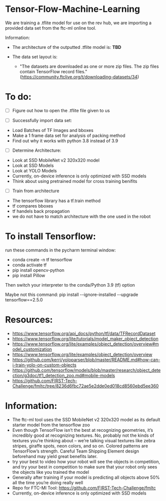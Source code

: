 # Tensor-Flow-Machine-Learning

We are training a .tflite model for use on the rev hub, we are importing a provided data set from the ftc-ml online
tool.

Information:

* The architecture of the outputted .tflite model is: __TBD__

* The data set layout is:
    * "The datasets are downloaded as one or more zip files. The zip files contain TensorFlow record
      files."(https://community.ftclive.org/t/downloading-datasets/34)

# To do:

- [ ] Figure out how to open the .tflite file given to us

- [ ] Successfully import data set:

* Load Batches of TF Images and bboxes
* Make a 1 frame data set for analysis of packing method
* Find out why it works with python 3.8 instead of 3.9

- [ ] Determine Architecture:

* Look at SSD MobileNet v2 320x320 model
* Look at SSD Models
* Look at YOLO Models
* Currently, on-device inference is only optimized with SSD models
* Think about using pretrained model for cross training benifits

- [ ] Train from architecture

* The tensorflow library has a tf.train method
* tf compares bboxes
* tf handels back propagation
* we do not have to match architecture with the one used in the robot

# To install Tensorflow:

run these commands in the pycharm terminal window:

* conda create -n tf tensorflow
* conda activate tf
* pip install opencv-python
* pip install Pillow

Then switch your interpreter to the conda/Python 3.9 (tf) option

Maybe not this command: pip install --ignore-installed --upgrade tensorflow==2.5.0

# Resources:

* https://www.tensorflow.org/api_docs/python/tf/data/TFRecordDataset
* https://www.tensorflow.org/lite/tutorials/model_maker_object_detection
* https://www.tensorflow.org/lite/examples/object_detection/overview#model_customization
* https://www.tensorflow.org/lite/examples/object_detection/overview
* https://github.com/kerrj/yoloparser/blob/master/README.md#how-can-i-train-yolo-on-custom-objects
* https://github.com/tensorflow/models/blob/master/research/object_detection/g3doc/tf1_detection_zoo.md#mobile-models
* https://github.com/FIRST-Tech-Challenge/fmltc/tree/8236d6fbc72ae5e2dde0ed018cd8560ebd5ee360

# Information:

* The ftc-ml tool uses the SSD MobileNet v2 320x320 model as its default starter model from the tensorflow zoo
* Even though TensorFlow isn’t the best at recognizing geometries, it’s incredibly good at recognizing textures. No,
  probably not the kinds of textures you’re thinking about – we’re talking visual textures like zebra stripes, giraffe
  spots, neon colors, and so on. Colored patterns are TensorFlow’s strength. Careful Team Shipping Element design
  beforehand may yield great benefits later.
* try your best to video how your robot will see the objects in competition, and try your best in competition to make
  sure that your robot only sees the objects like you trained the model
* Generally after training if your model is predicting all objects above 50% all the time you’re doing really well
* Repo for FTC-Ml Tool: https://github.com/FIRST-Tech-Challenge/fmltc
* Currently, on-device inference is only optimized with SSD models